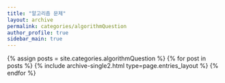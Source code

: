 ```yaml
---
title: "알고리즘 문제"
layout: archive
permalink: categories/algorithmQuestion
author_profile: true
sidebar_main: true
---
```


{% assign posts = site.categories.algorithmQuestion %}
{% for post in posts %} {% include archive-single2.html type=page.entries_layout %} {% endfor %}
